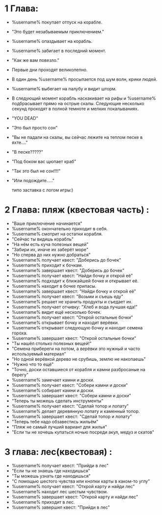 # 1 Глава: 
+ %username% покупает отпуск на корабле.
+ "Это будет незабываемым приключением." 
+ %username% опаздывает на корабль.
+ %username% забигает в последний момент.
+ "Как же вам повезло."
+ Первые дни проходят великолепно.
+ В один день %username% просыпается под шум волн, крики людей.
+ %username% выбегает на палубу и видит шторм.
+ В следующий момент корабль наскакивает на рифы и %username% подбрасывает прямо на острые скалы.
 Следующие несколько секунд проходят в полной темноте и мелких покалываниях.
+ "YOU DEAD"
+ "Это был просто сон"
+ "Вы не падали на скалы, вы сейчас лежите на теплом песке в яхте...."
+ "В песке?????"
+ "Под боком вас щюпает краб"
+ "Так это был не сон!!!!"
+ "Или подождите....."

     типо заставка с логом игры:)

# 2 Глава: пляж (квестовая часть) :
+ "Ваше приключение начинается"
+ %username% окончательно приходит в себя.
+ %username% смотрит на остатки корабля.
+ "Сейчас ты видишь корабль"
+ "На нём есть куча полезных вещей"
+ "Забири их, иначе их заберёт море"
+ "Но сперва до них нужно добраться" 
+ %username% получает квест: "Доберись до бочек" 
+ %username% приходит к бочкам. 
+ %username% завершает квест: "Доберись до бочек"
+ %username% получает квест: "Найди бочку и открой её"
+ %username% подходит к ближайшей бочке и открывает её.
+ %username% находит в бочке припасы.
+ %username% завершает квест: "Найди бочку и открой её"
+ %username% получает квест: "Возьми и съешь еду"
+ %username% решает не хранить продукты и съедает их.
+ %username% получает отчивку: "Хлеб и вода лучшая еда!"
+ %username% видит ещё несколько бочек. 
+ %username% получает квест: "Открой остальные бочки"
+ %username% открывает бочку и находит верёвки.
+ %username% открывает следующую бочку и находит семена гороха. 
+ %username% завершает квест: "Открой остальные бочки"
+ "Ты нашёл столько полезных вещей!"
+ "Семена прибереги на потом, а верёвки это нужный и часто используемый материал" 
+ "Но одной верёвкой дерево не срубишь, землю не накопаешь"
+ "Нужно что то ещё"
+ "Точно, доски оставшиеся от корабля и камни разбросаные на берегу"
+ %username% замечает камни и доски. 
+ %username% получает квест: "Собери камни и доски"
+ %username% собирает камни и доски.
+ %username% завершает квест: "Собери камни и доски"
+ "Теперь ты можешь сделать инструменты"
+ %username% получает квест: "Сделай топор и лопату"
+ %username% делает деревянную лопату и каменный топор.
+ %username% завершает квест: "Сделай топор и лопату"
+ "Теперь тебе надо обзавестись жильём"
+ "Пляж не самый лучший вариант для жилья"
+ "Если ты не хочешь купаться ночью посреди акул, медуз и скатов"

# 3 глава: лес(квестовая) :
+ %username% получает квест: "Прийди в лес"
+ "Если ты не знаешь где находишься" 
+ "Ты можешь узнать где находишься"
+ "С помощью шестого чувства или кнопки карты в каком-то углу"
+ %username% получает квест: "Открой карту и найди лес" 
+ %username% находит лес шестым чувством. 
+ %username% завершает квест: "Открой карту и найди лес" 
+ %username% приходит в лес. 
+ %username% завершил квест: "Прийди в лес"



